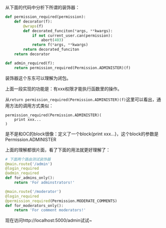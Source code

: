 从下面的代码中分析下所谓的装饰器：

```python
def permission_required(permission):
    def decorator(f):
        @wraps(f)
        def decorated_funciton(*args, **kwargs):
            if not current_user.can(permission):
                abort(403)
            return f(*args, **kwargs)
        return decorated_funciton
    return decorator

def admin_required(f):
    return permission_required(Permission.ADMINISTER)(f)
```

装饰器这个东东可以理解为闭包。

上面一段实现的功能是：有xxx权限才能执行函数里的操作。

从```return permission_required(Permission.ADMINISTER)(f)```这里可以看出，通用方法的调用方式类似：


```
permission_required(Permission.ADMINISTER)(
    print xxx...
)
```

是不是和OC的block很像：定义了一个block{print xxx...}，这个block的参数是Permission.ADMINISTER

上面的理解都很片面，看了下面的用法就更好理解了：

```python
# 下面两个路由测试装饰器
@main.route('/admin')
@login_required
@admin_required
def for_admins_only():
    return 'For adminstrators!'

@main.route('/moderator')
@login_required
@permission_required(Permission.MODERATE_COMMENTS)
def for_moderators_only():
    return 'For comment moderators!'
```

现在访问http://localhost:5000/admin试试~
